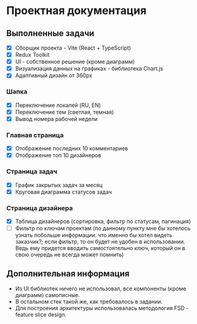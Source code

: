 # Проектная документация

## Выполненные задачи

- [x] Сборщик проекта - Vite (React + TypeScript)
- [x] Redux Toolkit
- [x] UI - собственное решение (кроме диаграмм)
- [x] Визуализация данных на графиках - библиотека Chart.js
- [x] Адаптивный дизайн от 360px

### Шапка

- [x] Переключение локалей (RU, EN)
- [x] Переключение тем (светлая, темная)
- [x] Вывод номера рабочей недели

### Главная страница

- [x] Отображение последних 10 комментариев
- [x] Отображение топ 10 дизайнеров

### Страница задач

- [x] График закрытых задач за месяц
- [x] Круговая диаграмма статусов задач

### Страница дизайнера

- [x] Таблица дизайнеров (сортировка, фильтр по статусам, пагинация)
- [ ] Фильтр по ключам проектам (по данному пункту мне бы хотелось узнать побольше информации: что именно бы хотел видеть заказчик?; если фильтр, то он будет не удобен в использовании. Ведь ему придется вводить самостоятельно ключ, который он в свою очередь не всегда может помнить)

## Дополнительная информация

- Из UI библиотек ничего не использовал, все компоненты (кроме диаграмм) самописные.
- В остальном стек такой же, как требовалось в задании.
- Для построения архитектуры использовалась методология FSD - feature slice design. 
